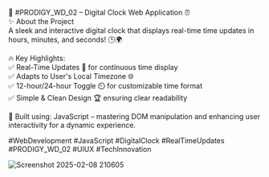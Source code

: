 🚀 #PRODIGY_WD_02 – Digital Clock Web Application ⏰  
✨ About the Project  
A sleek and interactive digital clock that displays real-time time updates in hours, minutes, and seconds! 🕒🌍  

🔥 Key Highlights:  
✅ Real-Time Updates 🔄 for continuous time display  
✅ Adapts to User's Local Timezone 🌐  
✅ 12-hour/24-hour Toggle ⏲️ for customizable time format  
✅ Simple & Clean Design 🏆 ensuring clear readability  

🚀 Built using: JavaScript – mastering DOM manipulation and enhancing user interactivity for a dynamic experience.  

#WebDevelopment #JavaScript #DigitalClock #RealTimeUpdates #PRODIGY_WD_02 #UIUX #TechInnovation

![Screenshot 2025-02-08 210605](https://github.com/user-attachments/assets/9fb68549-e8a9-4493-95de-4fdd1b4f0012)
